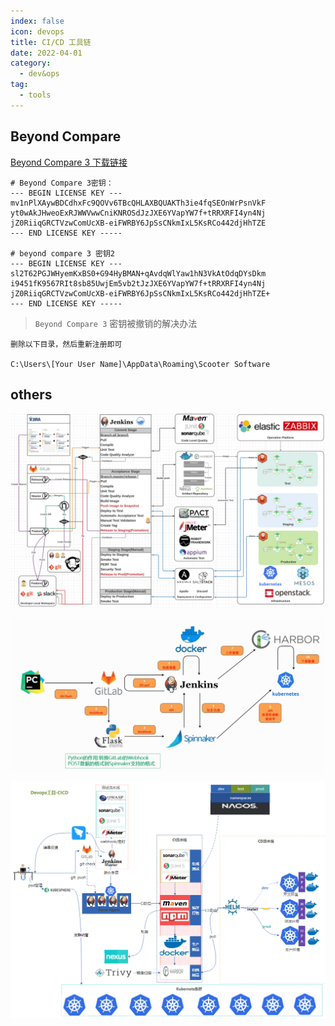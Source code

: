 ```yaml
---
index: false
icon: devops
title: CI/CD 工具链
date: 2022-04-01
category:
  - dev&ops
tag:
  - tools
---
```




## Beyond Compare
[Beyond Compare 3 下载链接](https://www.scootersoftware.com/files/BCompare-zh-3.3.13.18981.exe)

```shell
# Beyond Compare 3密钥：
--- BEGIN LICENSE KEY ---  
mv1nPlXAywBDCdhxFc9QOVv6TBcQHLAXBQUAKTh3ie4fqSEOnWrPsnVkF  
yt0wAkJHweoExRJWWVwwCniKNROSdJzJXE6YVapYW7f+tRRXRFI4yn4Nj  
jZ0RiiqGRCTVzwComUcXB-eiFWRBY6JpSsCNkmIxL5KsRCo442djHhTZE  
--- END LICENSE KEY -----

# beyond compare 3 密钥2
--- BEGIN LICENSE KEY ---  
sl2T62PGJWHyemKxBS0+G94HyBMAN+qAvdqWlYaw1hN3VkAtOdqDYsDkm
i9451fK9567RIt8sb85UwjEm5vb2tJzJXE6YVapYW7f+tRRXRFI4yn4Nj
jZ0RiiqGRCTVzwComUcXB-eiFWRBY6JpSsCNkmIxL5KsRCo442djHhTZE+
--- END LICENSE KEY -----

```

> `Beyond Compare 3` 密钥被撤销的解决办法

```
删除以下目录，然后重新注册即可

C:\Users\[Your User Name]\AppData\Roaming\Scooter Software

```

## others

 ![](https://raw.githubusercontent.com/vinloong/imgchr/main/notes/img/202201201545543.png)


 ![](https://raw.githubusercontent.com/vinloong/imgchr/main/notes/img/202201200934533.png)


 ![](https://raw.githubusercontent.com/vinloong/imgchr/main/notes/img/202201200926300.png)